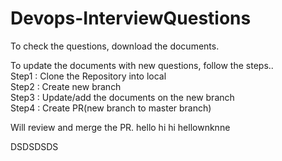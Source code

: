 # Devops-InterviewQuestions

To check the questions, download the documents.

To update the documents with new questions, follow the steps..<br />
Step1 : Clone the Repository into local <br />
Step2 : Create new branch <br />
Step3 : Update/add the documents on the new branch <br />
Step4 : Create PR(new branch to master branch) <br />

Will review and merge the PR.
hello hi
hi hellownknne

DSDSDSDS
